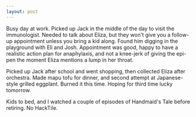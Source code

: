 ```yaml
---
layout: post
---
```


Busy day at work. Picked up Jack in the middle of the day to visit the
immunologist. Needed to talk about Eliza, but they won't give you a follow-up
appointment unless you bring a kid along. Found him digging in the playground
with Eli and Josh. Appointment was good, happy to have a realistic action plan
for anaphylaxis, and not a knee-jerk of giving the epi-pen the moment Eliza
mentions a lump in her throat.

Picked up Jack after school and went shopping, then collected Eliza after
orchestra. Made mapu tofu for dinner, and second attempt at Japanese-style
grilled eggplant. Burned it this time. Hoping for third time lucky tomorrow.

Kids to bed, and I watched a couple of episodes of Handmaid's Tale before
retiring. No HackTile.
